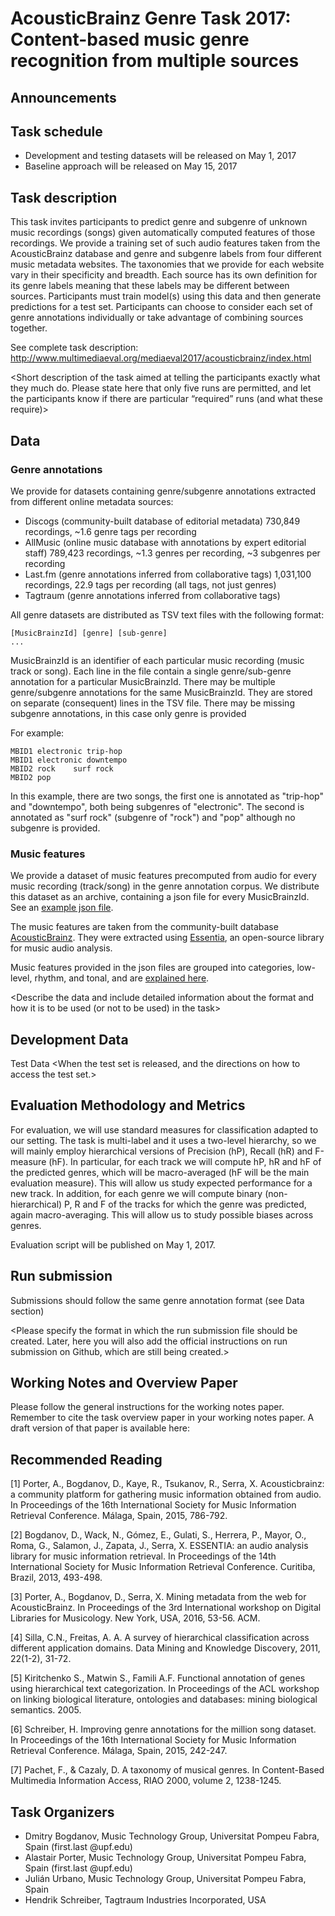 # AcousticBrainz Genre Task 2017: Content-based music genre recognition from multiple sources
## Announcements

## Task schedule
- Development and testing datasets will be released on May 1, 2017
- Baseline approach will be released on May 15, 2017
 
## Task description
This task invites participants to predict genre and subgenre of unknown music recordings (songs) given automatically computed features of those recordings. We provide a training set of such audio features taken from the AcousticBrainz database and genre and subgenre labels from four different music metadata websites. The taxonomies that we provide for each website vary in their specificity and breadth. Each source has its own definition for its genre labels meaning that these labels may be different between sources. Participants must train model(s) using this data and then generate predictions for a test set. Participants can choose to consider each set of genre annotations individually or take advantage of combining sources together.

See complete task description: http://www.multimediaeval.org/mediaeval2017/acousticbrainz/index.html


<Short description of the task aimed at telling the participants exactly what they much do. Please state here that only five runs are permitted, and let the participants know if there are particular “required” runs (and what these require)>
 
## Data
### Genre annotations
We provide for datasets containing genre/subgenre annotations extracted from different online metadata sources:

- Discogs (community-built database of editorial metadata) 730,849 recordings, ~1.6 genre tags per recording
- AllMusic (online music database with annotations by expert editorial staff) 789,423 recordings, ~1.3 genres per recording, ~3 subgenres per recording
- Last.fm (genre annotations inferred from collaborative tags) 1,031,100 recordings, 22.9 tags per recording (all tags, not just genres)
- Tagtraum (genre annotations inferred from collaborative tags)

All genre datasets are distributed as TSV text files with the following format: 
```
[MusicBrainzId] [genre] [sub-genre]
...
```
MusicBrainzId is an identifier of each particular music recording (music track or song). Each line in the file contain a single genre/sub-genre annotation for a particular MusicBrainzId. There may be multiple genre/subgenre annotations for the same MusicBrainzId. They are stored on separate (consequent) lines in the TSV file. There may be missing subgenre annotations, in this case only genre is provided

For example:

```
MBID1 electronic trip-hop
MBID1 electronic downtempo
MBID2 rock    surf rock
MBID2 pop
```

In this example, there are two songs, the first one is annotated as "trip-hop" and "downtempo", both being subgenres of "electronic". The second is annotated as "surf rock" (subgenre of "rock") and "pop" although no subgenre is provided. 

### Music features
We provide a dataset of music features precomputed from audio for every music recording (track/song) in the genre annotation corpus. We distribute this dataset as an archive, containing a json file for every MusicBrainzId. See an [example json file](http://acousticbrainz.org/a3b8950a-d1f8-49b9-b88f-89f38726f332/low-level/view?n=0). 

The music features are taken from the community-built database [AcousticBrainz](http://acousticbrainz.org). They were extracted using [Essentia](http://essentia.upf.edu), an open-source library for music audio analysis.

Music features provided in the json files are grouped into categories, low-level, rhythm, and tonal, and are [explained here](http://essentia.upf.edu/documentation/streaming_extractor_music.html#music-descriptors).


<Describe the data and include detailed information about the format and how it is to be used (or not to be used) in the task>
 
## Development Data
<Add the directions on how to access the development data.>
 
Test Data
<When the test set is released, and the directions on how to access the test set.>
 
## Evaluation Methodology and Metrics

For evaluation, we will use standard measures for classification adapted to our setting. The task is multi-label and it uses a two-level hierarchy, so we will mainly employ hierarchical versions of Precision (hP), Recall (hR) and F-measure (hF). In particular, for each track we will compute hP, hR and hF of the predicted genres, which will be macro-averaged (hF will be the main evaluation measure). This will allow us study expected performance for a new track. In addition, for each genre we will compute binary (non-hierarchical) P, R and F of the tracks for which the genre was predicted, again macro-averaging. This will allow us to study possible biases across genres.

Evaluation script will be published on May 1, 2017.

<Add the exact information about how the task will be evaluated. Participants need to know exactly how their runs will be ranked.>
 
## Run submission

Submissions should follow the same genre annotation format (see Data section)

<Please specify the format in which the run submission file should be created. Later, here you will also add the official instructions on run submission on Github, which are still being created.>
 
 
## Working Notes and Overview Paper
Please follow the general instructions for the working notes paper. Remember to cite the task overview paper in your working notes paper. A draft version of that paper is available here: <Link to be added when the test data is released>
 
## Recommended Reading
[1] Porter, A., Bogdanov, D., Kaye, R., Tsukanov, R., Serra, X. Acousticbrainz: a community platform for gathering music information obtained from audio. In Proceedings of the 16th International Society for Music Information Retrieval Conference. Málaga, Spain, 2015, 786-792.

[2] Bogdanov, D., Wack, N., Gómez, E., Gulati, S., Herrera, P., Mayor, O., Roma, G., Salamon, J., Zapata, J., Serra, X. ESSENTIA: an audio analysis library for music information retrieval. In Proceedings of the 14th International Society for Music Information Retrieval Conference. Curitiba, Brazil, 2013, 493-498.

[3] Porter, A., Bogdanov, D., Serra, X. Mining metadata from the web for AcousticBrainz. In Proceedings of the 3rd International workshop on Digital Libraries for Musicology. New York, USA, 2016, 53-56. ACM.

[4] Silla, C.N., Freitas, A. A. A survey of hierarchical classification across different application domains. Data Mining and Knowledge Discovery, 2011, 22(1-2), 31-72.

[5] Kiritchenko S., Matwin S., Famili A.F. Functional annotation of genes using hierarchical text categorization. In Proceedings of the ACL workshop on linking biological literature, ontologies and databases: mining biological semantics. 2005.

[6] Schreiber, H. Improving genre annotations for the million song dataset. In Proceedings of the 16th International Society for Music Information Retrieval Conference. Málaga, Spain, 2015, 242-247.

[7] Pachet, F., & Cazaly, D. A taxonomy of musical genres. In Content-Based Multimedia Information Access, RIAO 2000, volume 2, 1238-1245. 

## Task Organizers
- Dmitry Bogdanov, Music Technology Group, Universitat Pompeu Fabra, Spain (first.last @upf.edu)
- Alastair Porter, Music Technology Group, Universitat Pompeu Fabra, Spain (first.last @upf.edu)
- Julián Urbano, Music Technology Group, Universitat Pompeu Fabra, Spain
- Hendrik Schreiber, Tagtraum Industries Incorporated, USA 

